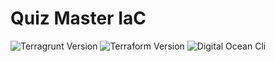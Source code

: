 # Quiz Master IaC

![Terragrunt Version]()
![Terraform Version](https://img.shields.io/static/v1?label=Terraform&message=1.7.5&color=blue)
![Digital Ocean Cli](https://img.shields.io/badge/DigitalOcean-0080FF?&style=plastic&logo=DigitalOcean&logoColor=white)
